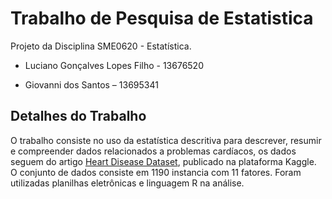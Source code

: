 # Trabalho de Pesquisa de Estatistica
Projeto da Disciplina SME0620 - Estatística.

- Luciano Gonçalves Lopes Filho - 13676520

- Giovanni dos Santos – 13695341

## Detalhes do Trabalho
O trabalho consiste no uso da estatística descritiva para descrever, resumir e compreender dados relacionados a problemas cardíacos, os dados seguem do artigo [Heart Disease Dataset]([https://github.com](https://www.kaggle.com/datasets/mexwell/heart-disease-dataset?select=documentation.pdf)), publicado na plataforma Kaggle. O conjunto de dados consiste em 1190 instancia com 11 fatores. Foram utilizadas planilhas eletrônicas e linguagem R na análise.

